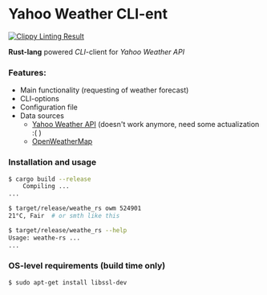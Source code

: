 # Yahoo Weather CLI-ent

[![Clippy Linting Result](https://clippy.bashy.io/github/astynax/weathe-rs/master/badge.svg)](https://clippy.bashy.io/github/astynax/weathe-rs/master/log)

**Rust-lang** powered *CLI*-client for *Yahoo Weather API*

### Features:

- Main functionality (requesting of weather forecast)
- CLI-options
- Configuration file
- Data sources
    - [Yahoo Weather API](https://developer.yahoo.com/weather/) (doesn't work anymore, need some actualization :( )
    - [OpenWeatherMap](http://openweathermap.org/api)

### Installation and usage

```sh
$ cargo build --release
    Compiling ...
...

$ target/release/weathe_rs owm 524901
21°C, Fair  # or smth like this

$ target/release/weathe_rs --help
Usage: weathe-rs ...
...
```

### OS-level requirements (build time only)

```sh
$ sudo apt-get install libssl-dev
```

